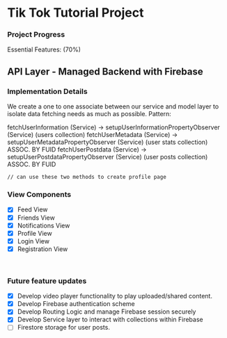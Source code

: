 #  Tik Tok Tutorial Project

### Project Progress
Essential Features: (70%)

## API Layer - Managed Backend with Firebase
### Implementation Details
We create a one to one associate between our service and model layer to isolate data fetching needs as much as possible.
Pattern:

fetchUserInformation (Service) -> setupUserInformationPropertyObserver (Service) (users collection)
fetchUserMetadata (Service) -> setupUserMetadataPropertyObserver (Service)       (user stats collection) ASSOC. BY FUID
fetchUserPostdata (Service) -> setupUserPostdataPropertyObserver (Service)       (user posts collection) ASSOC. BY FUID
    
    // can use these two methods to create profile page

### View Components 

- [x] Feed View
- [x] Friends View
- [x] Notifications View
- [x] Profile View
- [X] Login View
- [X] Registration View

<br/>

### Future feature updates
- [x] Develop video player functionality to play uploaded/shared content.
- [x] Develop Firebase authentication scheme
- [x] Develop Routing Logic and manage Firebase session securely
- [x] Develop Service layer to interact with collections within Firebase
- [ ] Firestore storage for user posts.
